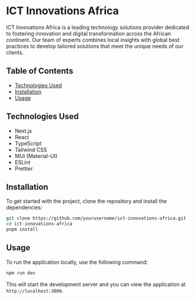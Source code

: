 # ICT Innovations Africa

ICT Innovations Africa is a leading technology solutions provider dedicated to fostering innovation and digital transformation across the African continent. Our team of experts combines local insights with global best practices to develop tailored solutions that meet the unique needs of our clients.

## Table of Contents

- [Technologies Used](#technologies-used)
- [Installation](#installation)
- [Usage](#usage)



## Technologies Used

- Next.js
- React
- TypeScript
- Tailwind CSS
- MUI (Material-UI)
- ESLint
- Prettier

## Installation

To get started with the project, clone the repository and install the dependencies:

```bash
git clone https://github.com/yourusername/ict-innovations-africa.git
cd ict-innovations-africa
pnpm install
```

## Usage

To run the application locally, use the following command:

```bash
npm run dev
```

This will start the development server and you can view the application at `http://localhost:3000`.



